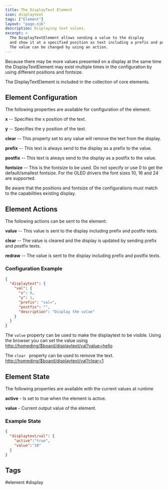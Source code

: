 ```yaml
---
title: The DisplayText Element
icon: displaytext
tags: ["Element"]
layout: "page.njk"
description: Displaying text values.
excerpt: >
  The DisplayTextElement allows sending a value to the display
  and show it at a specified position as text including a prefix and postfix.
  The value can be changed by using an action.
---
```


Because there may be more values presented on a display at the same time the
DisplayTextElement may exist multiple times in the configuration by using different positions and fontsize.

The DisplayTextElement is included in the collection of core elements.


## Element Configuration

The following properties are available for configuration of the element.

<object data="/element.svg?displaytext" type="image/svg+xml"></object>

**x** -- Specifies the x position of the text.                                                          

**y** -- Specifies the y position of the text.                                                          

**clear** -- This property set to any value will remove the text from the display.                          

**prefix** -- This text is always send to the display as a prefix to the value.                              

**postfix** -- This text is always send to the display as a postfix to the value.                             

**fontsize** -- This is the fontsize to be used. Do not specify or use 0 to get the default/smallest fontsize. 
For the OLED drivers the font sizes 10, 16 and 24 are supported.

Be aware that the positions and fontsize of the configurations must match to the capabilities existing display.


## Element Actions

The following actions can be sent to the element:

**value** -- This value is sent to the display including prefix and postfix texts.

**clear** -- The value is cleared and the display is updated by sending prefix and postfix texts.

**redraw** -- The value is sent to the display including prefix and postfix texts.                                                        


### Configuration Example


``` json
{
  "displaytext": {
    "val": {
      "x": 0,
      "y": 1,
      "prefix": "val=",
      "postfix": "",
      "description": "Display the value"
    }
  }
}
```

The `value` property can be used to make the displaytext to be visible. Using the browser you can set the value using <http://homeding/$board/displaytext/val?value=hello>

The `clear ` property can be used to remove the text. <http://homeding/$board/displaytext/val?clear=1>


## Element State

The following properties are available with the current values at runtime

**active** - Is set to true when the element is active.

**value** - Current output value of the element.


### Example State

``` json
{
  "displaytext/val": {
    "active":"true",
    "value":"10"
  }
}
```

## Tags
#element #display
